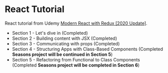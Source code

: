 # React Tutorial

React tutorial from Udemy [Modern React with Redux [2020 Update]](https://www.udemy.com/course/react-redux/). 

* Section 1 - Let's dive in (Completed)
* Section 2 - Building content with JSX (Completed)
* Section 3 - Communicating with props (Completed)
* Section 4 - Structuring Apps with Class-Based Components (Completed **Seasons project will be continued in Section 5**)
* Section 5 - Refactoring from Functional to Class Components (Completed **Seasons project will be completed in Section 6**)




